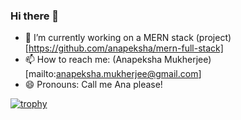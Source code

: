 ### Hi there 👋

- 🔭 I’m currently working on a MERN stack (project)[https://github.com/anapeksha/mern-full-stack]
- 📫 How to reach me: (Anapeksha Mukherjee)[mailto:anapeksha.mukherjee@gmail.com]
- 😄 Pronouns: Call me Ana please!

[![trophy](https://github-profile-trophy.vercel.app/?username=anapeksha&theme=dracula)](https://github.com/ryo-ma/github-profile-trophy)

